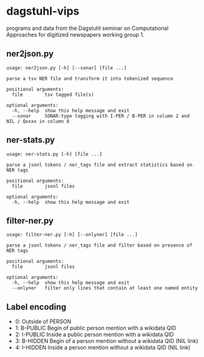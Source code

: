 # dagstuhl-vips
programs and data from the Dagstuhl seminar on Computational Approaches for digitized newspapers working group 1.

## ner2json.py
```
usage: ner2json.py [-h] [--sonar] [file ...]

parse a tsv NER file and transform it into tokenized sequence

positional arguments:
  file        tsv tagged file(s)

optional arguments:
  -h, --help  show this help message and exit
  --sonar     SONAR-type tagging with I-PER / B-PER in column 2 and NIL / Qxxxx in column 8
```

## ner-stats.py
```
usage: ner-stats.py [-h] [file ...]

parse a jsonl tokens / ner_tags file and extract statistics based on NER tags

positional arguments:
  file        jsonl files

optional arguments:
  -h, --help  show this help message and exit
```
## filter-ner.py
```
usage: filter-ner.py [-h] [--onlyner] [file ...]

parse a jsonl tokens / ner_tags file and filter based on presence of NER tags

positional arguments:
  file        jsonl files

optional arguments:
  -h, --help  show this help message and exit
  --onlyner   filter only lines that contain at least one named entity
``` 

## Label encoding
 - 0: Outside of PERSON
 - 1: B-PUBLIC Begin of public person mention with a wikidata QID
 - 2: I-PUBLIC Inside a public person mention with a wikidata QID
 - 3: B-HIDDEN Begin of a person mention without a wikidata QID (NIL link)
 - 4: I-HIDDEN Inside a person mention without a wikidata QID (NIL link)
 
